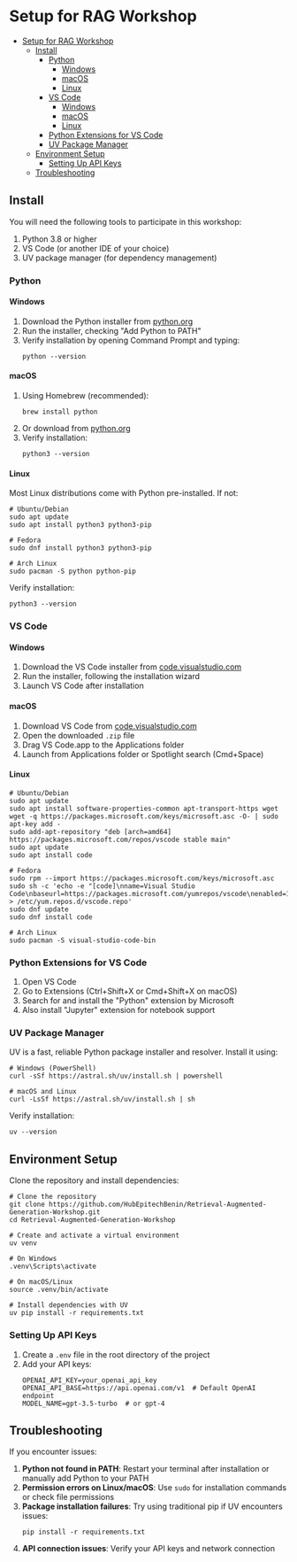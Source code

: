 # Setup for RAG Workshop

- [Setup for RAG Workshop](#setup-for-rag-workshop)
  - [Install](#install)
    - [Python](#python)
      - [Windows](#windows)
      - [macOS](#macos)
      - [Linux](#linux)
    - [VS Code](#vs-code)
      - [Windows](#windows-1)
      - [macOS](#macos-1)
      - [Linux](#linux-1)
    - [Python Extensions for VS Code](#python-extensions-for-vs-code)
    - [UV Package Manager](#uv-package-manager)
  - [Environment Setup](#environment-setup)
    - [Setting Up API Keys](#setting-up-api-keys)
  - [Troubleshooting](#troubleshooting)

## Install

You will need the following tools to participate in this workshop:
1. Python 3.8 or higher
2. VS Code (or another IDE of your choice)
3. UV package manager (for dependency management)

### Python

#### Windows

1. Download the Python installer from [python.org](https://www.python.org/downloads/)
2. Run the installer, checking "Add Python to PATH"
3. Verify installation by opening Command Prompt and typing:
   ```shell
   python --version
   ```

#### macOS

1. Using Homebrew (recommended):
   ```shell
   brew install python
   ```
2. Or download from [python.org](https://www.python.org/downloads/)
3. Verify installation:
   ```shell
   python3 --version
   ```

#### Linux

Most Linux distributions come with Python pre-installed. If not:

```shell
# Ubuntu/Debian
sudo apt update
sudo apt install python3 python3-pip

# Fedora
sudo dnf install python3 python3-pip

# Arch Linux
sudo pacman -S python python-pip
```

Verify installation:
```shell
python3 --version
```

### VS Code

#### Windows

1. Download the VS Code installer from [code.visualstudio.com](https://code.visualstudio.com/)
2. Run the installer, following the installation wizard
3. Launch VS Code after installation

#### macOS

1. Download VS Code from [code.visualstudio.com](https://code.visualstudio.com/)
2. Open the downloaded `.zip` file
3. Drag VS Code.app to the Applications folder
4. Launch from Applications folder or Spotlight search (Cmd+Space)

#### Linux

```shell
# Ubuntu/Debian
sudo apt update
sudo apt install software-properties-common apt-transport-https wget
wget -q https://packages.microsoft.com/keys/microsoft.asc -O- | sudo apt-key add -
sudo add-apt-repository "deb [arch=amd64] https://packages.microsoft.com/repos/vscode stable main"
sudo apt update
sudo apt install code

# Fedora
sudo rpm --import https://packages.microsoft.com/keys/microsoft.asc
sudo sh -c 'echo -e "[code]\nname=Visual Studio Code\nbaseurl=https://packages.microsoft.com/yumrepos/vscode\nenabled=1\ngpgcheck=1\ngpgkey=https://packages.microsoft.com/keys/microsoft.asc" > /etc/yum.repos.d/vscode.repo'
sudo dnf update
sudo dnf install code

# Arch Linux
sudo pacman -S visual-studio-code-bin
```

### Python Extensions for VS Code

1. Open VS Code
2. Go to Extensions (Ctrl+Shift+X or Cmd+Shift+X on macOS)
3. Search for and install the "Python" extension by Microsoft
4. Also install "Jupyter" extension for notebook support

### UV Package Manager

UV is a fast, reliable Python package installer and resolver. Install it using:

```shell
# Windows (PowerShell)
curl -sSf https://astral.sh/uv/install.sh | powershell

# macOS and Linux
curl -LsSf https://astral.sh/uv/install.sh | sh
```

Verify installation:
```shell
uv --version
```

## Environment Setup

Clone the repository and install dependencies:

```shell
# Clone the repository
git clone https://github.com/HubEpitechBenin/Retrieval-Augmented-Generation-Workshop.git
cd Retrieval-Augmented-Generation-Workshop

# Create and activate a virtual environment
uv venv

# On Windows
.venv\Scripts\activate

# On macOS/Linux
source .venv/bin/activate

# Install dependencies with UV
uv pip install -r requirements.txt
```

### Setting Up API Keys

1. Create a `.env` file in the root directory of the project
2. Add your API keys:
   ```
   OPENAI_API_KEY=your_openai_api_key
   OPENAI_API_BASE=https://api.openai.com/v1  # Default OpenAI endpoint
   MODEL_NAME=gpt-3.5-turbo  # or gpt-4
   ```

## Troubleshooting

If you encounter issues:

1. **Python not found in PATH**: Restart your terminal after installation or manually add Python to your PATH
2. **Permission errors on Linux/macOS**: Use `sudo` for installation commands or check file permissions
3. **Package installation failures**: Try using traditional pip if UV encounters issues:
   ```
   pip install -r requirements.txt
   ```
4. **API connection issues**: Verify your API keys and network connection
